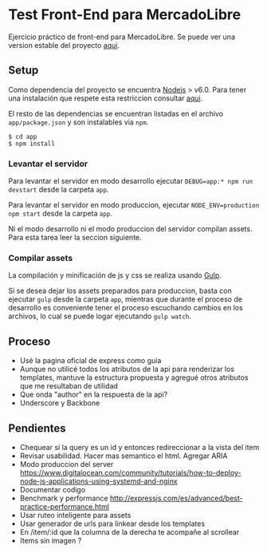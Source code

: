# Test Front-End para MercadoLibre

Ejercicio práctico de front-end para MercadoLibre. Se puede ver una version estable del proyecto [aqui](http://nach.com.ar/meli).

## Setup

Como dependencia del proyecto se encuentra [Nodejs](https://nodejs.org/es/) > v6.0. Para tener una instalación que
respete esta restriccion consultar [aqui](https://nodejs.org/es/download/package-manager/). 

El resto de las dependencias se encuentran listadas en el archivo `app/package.json` y son instalables via `npm`. 

```
$ cd app
$ npm install 

```

### Levantar el servidor

Para levantar el servidor en modo desarrollo ejecutar `DEBUG=app:* npm run devstart` desde la carpeta `app`. 

Para levantar el servidor en modo produccion, ejecutar `NODE_ENV=production npm start` desde la carpeta `app`.

Ni el modo desarrollo ni el modo produccion del servidor compilan assets. Para esta tarea leer la seccion siguiente.

### Compilar assets

La compilación y minificación de js y css se realiza usando [Gulp](https://gulpjs.com/). 

Si se desea dejar los assets preparados para produccion, basta con ejecutar `gulp` desde la carpeta `app`, mientras que
durante el proceso de desarrollo es conveniente tener el proceso escuchando cambios en los archivos, lo cual se puede
logar ejecutando `gulp watch`.


## Proceso

- Usé la pagina oficial de express como guia
- Aunque no utilicé todos los atributos de la api para renderizar los templates, mantuve la estructura propuesta y
agregué otros atributos que me resultaban de utilidad
- Que onda "author" en la respuesta de la api?
- Underscore y Backbone

## Pendientes
- Chequear si la query es un id y entonces redireccionar a la vista del item
- Revisar usabilidad. Hacer mas semantico el html. Agregar ARIA
- Modo produccion del server https://www.digitalocean.com/community/tutorials/how-to-deploy-node-js-applications-using-systemd-and-nginx
- Documentar codigo
- Benchmark y performance http://expressjs.com/es/advanced/best-practice-performance.html
- Usar ruteo inteligente para assets
- Usar generador de urls para linkear desde los templates
- En /item/:id que la columna de la derecha te acompañe al scrollear
- Items sin imagen ?